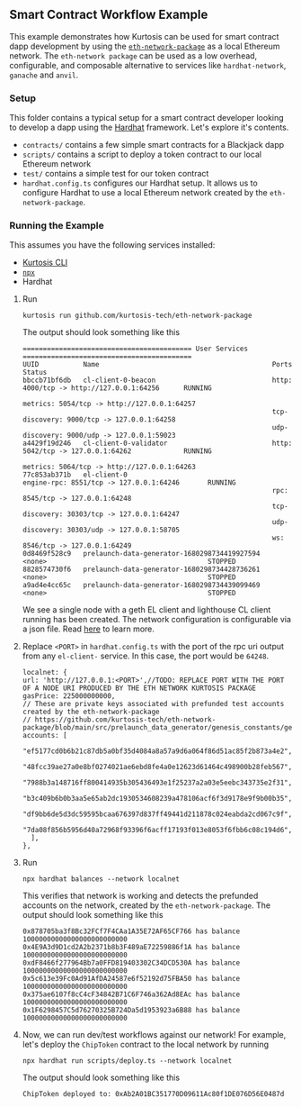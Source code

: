 ## Smart Contract Workflow Example

This example demonstrates how Kurtosis can be used for smart contract dapp development 
by using the [`eth-network-package`](https://github.com/kurtosis-tech/eth-network-package) as a local Ethereum network. 
The `eth-network package` can be used as a low overhead, configurable, and composable alternative to services like
`hardhat-network`, `ganache` and `anvil`.

### Setup

This folder contains a typical setup for a smart contract developer looking to develop a dapp using the 
[Hardhat](https://hardhat.org/) framework. Let's explore it's contents.
- `contracts/` contains a few simple smart contracts for a Blackjack dapp 
- `scripts/` contains a script to deploy a token contract to our local Ethereum network
- `test/` contains a simple test for our token contract
- `hardhat.config.ts` configures our Hardhat setup. 
It allows us to configure Hardhat to use a local Ethereum network created by the `eth-network-package`.

### Running the Example

This assumes you have the following services installed:
- [Kurtosis CLI](https://docs.kurtosis.com/cli/)
- [`npx`](https://www.npmjs.com/package/npx)
- Hardhat

1. Run 
    ```
    kurtosis run github.com/kurtosis-tech/eth-network-package
    ```
    The output should look something like this
    ```
    ========================================== User Services ==========================================
    UUID           Name                                           Ports                                         Status
    bbccb71bf6db   cl-client-0-beacon                             http: 4000/tcp -> http://127.0.0.1:64256      RUNNING
                                                                  metrics: 5054/tcp -> http://127.0.0.1:64257   
                                                                  tcp-discovery: 9000/tcp -> 127.0.0.1:64258    
                                                                  udp-discovery: 9000/udp -> 127.0.0.1:59023    
    a4429f19d246   cl-client-0-validator                          http: 5042/tcp -> 127.0.0.1:64262             RUNNING
                                                                  metrics: 5064/tcp -> http://127.0.0.1:64263   
    77c853ab371b   el-client-0                                    engine-rpc: 8551/tcp -> 127.0.0.1:64246       RUNNING
                                                                  rpc: 8545/tcp -> 127.0.0.1:64248              
                                                                  tcp-discovery: 30303/tcp -> 127.0.0.1:64247   
                                                                  udp-discovery: 30303/udp -> 127.0.0.1:58705   
                                                                  ws: 8546/tcp -> 127.0.0.1:64249               
    0d8469f528c9   prelaunch-data-generator-1680298734419927594   <none>                                        STOPPED
    8828574730f6   prelaunch-data-generator-1680298734428736261   <none>                                        STOPPED
    a9ad4e4cc65c   prelaunch-data-generator-1680298734439099469   <none>                                        STOPPED
    ```
    We see a single node with a geth EL client and lighthouse CL client running has been created. The network configuration is configurable via a json file. Read [here](https://github.com/kurtosis-tech/eth-network-package#configuring-the-network) to learn more.

2. Replace `<PORT>` in `hardhat.config.ts` with the port of the rpc uri output from any `el-client-` service. In this case, the port would be `64248`.
    ```
    localnet: {
    url: 'http://127.0.0.1:<PORT>',//TODO: REPLACE PORT WITH THE PORT OF A NODE URI PRODUCED BY THE ETH NETWORK KURTOSIS PACKAGE
    gasPrice: 225000000000,
    // These are private keys associated with prefunded test accounts created by the eth-network-package
    // https://github.com/kurtosis-tech/eth-network-package/blob/main/src/prelaunch_data_generator/genesis_constants/genesis_constants.star
    accounts: [
        "ef5177cd0b6b21c87db5a0bf35d4084a8a57a9d6a064f86d51ac85f2b873a4e2",
        "48fcc39ae27a0e8bf0274021ae6ebd8fe4a0e12623d61464c498900b28feb567",
        "7988b3a148716ff800414935b305436493e1f25237a2a03e5eebc343735e2f31",
        "b3c409b6b0b3aa5e65ab2dc1930534608239a478106acf6f3d9178e9f9b00b35",
        "df9bb6de5d3dc59595bcaa676397d837ff49441d211878c024eabda2cd067c9f",
        "7da08f856b5956d40a72968f93396f6acff17193f013e8053f6fbb6c08c194d6",
      ],
    },
    ```
3. Run 
   ```
   npx hardhat balances --network localnet
   ``` 
   This verifies that network is working and detects the prefunded accounts on the network, created by the `eth-network-package`.
   The output should look something like this
    ```
    0x878705ba3f8Bc32FCf7F4CAa1A35E72AF65CF766 has balance 10000000000000000000000000
    0x4E9A3d9D1cd2A2b2371b8b3F489aE72259886f1A has balance 10000000000000000000000000
    0xdF8466f277964Bb7a0FFD819403302C34DCD530A has balance 10000000000000000000000000
    0x5c613e39Fc0Ad91AfDA24587e6f52192d75FBA50 has balance 10000000000000000000000000
    0x375ae6107f8cC4cF34842B71C6F746a362Ad8EAc has balance 10000000000000000000000000
    0x1F6298457C5d76270325B724Da5d1953923a6B88 has balance 10000000000000000000000000
    ```
4. Now, we can run dev/test workflows against our network! For example, let's deploy the `ChipToken` 
contract to the local network by running
   ```
   npx hardhat run scripts/deploy.ts --network localnet
   ```
   The output should look something like this
   ```
   ChipToken deployed to: 0xAb2A01BC351770D09611Ac80f1DE076D56E0487d
   ```